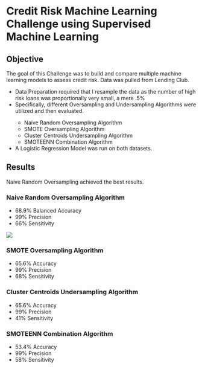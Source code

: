 <h1>Credit Risk Machine Learning Challenge using Supervised Machine Learning</h1>
<h2>Objective</h2>
The goal of this Challenge was to build and compare multiple machine learning models to assess credit risk.  Data was pulled from Lending Club.
<ul>
<li>Data Preparation required that I resample the data as the number of high risk loans was proportionally very small, a mere .5%  </li>
<li>Specifically, different Oversampling and Undersampling Algorithms were utilized and then evaluated. </li> 
    <ul>
    <li> Naive Random Oversampling Algorithm</li>
    <li> SMOTE Oversampling Algorithm </li>
    <li> Cluster Centroids Undersampling Algorithm </li>
    <li> SMOTEENN Combination Algorithm </li>
    </ul>
<li> A Logistic Regression Model was run on both datasets.</li>
</ul>

<h2>Results</h2>
Naive Random Oversampling achieved the best results.

<h3>Naive Random Oversampling Algorithm</h3>
    <ul>
    <li>68.9% Balanced Accuracy</li>
    <li> 99% Precision</li>
    <li>66% Sensitivity</li>
    </ul>
    <img src="https://github.com/ljkirchman/MachineLearning/blob/master/Naive_Oversampling_CF_Matrix.png" />
<h3>SMOTE Oversampling Algorithm</h3>
    <ul>
    <li>65.6% Accuracy</li>
    <li>99% Precision</li>
    <li>68% Sensitivity</li>
    </ul>
<h3>Cluster Centroids Undersampling Algorithm</h3>
    <ul>
    <li>65.6% Accuracy</li>
    <li>99% Precision</li>
    <li>41% Sensitivity</li>
    </ul>
<h3>SMOTEENN Combination Algorithm</h3>
    <ul>
    <li>53.4% Accuracy</li>
    <li>99% Precision</li>
    <li>58% Sensitivity</li>
    </ul>